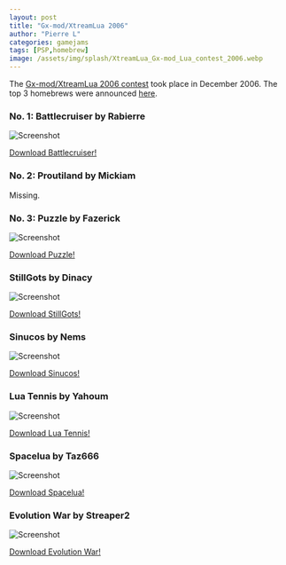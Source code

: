 ```yaml
---
layout: post
title: "Gx-mod/XtreamLua 2006"
author: "Pierre L"
categories: gamejams
tags: [PSP,homebrew]
image: /assets/img/splash/XtreamLua_Gx-mod_Lua_contest_2006.webp
---
```


The [Gx-mod/XtreamLua 2006 contest](https://web.archive.org/web/20071107015320/http://xtreamlua.com/modules.php?name=News&file=article&sid=64) took place in December 2006. The top 3 homebrews were announced [here](https://web.archive.org/web/20071031104645/http://xtreamlua.com/modules.php?name=News&file=article&sid=68).

### No. 1: Battlecruiser by Rabierre

![Screenshot](https://github.com/PSP-Archive/PSP-Archive.github.io/raw/gh-pages/assets/img/snaps/BATT01691_00001.webp)

<a href="https://archive.org/details/battlecruiser-lua.-7z">Download Battlecruiser!</a>

### No. 2: Proutiland by Mickiam

Missing.

### No. 3: Puzzle by Fazerick

![Screenshot](https://github.com/PSP-Archive/PSP-Archive.github.io/raw/gh-pages/assets/img/snaps/PUZZ00682_00000.webp)

<a href="https://archive.org/details/puzzle.7z">Download Puzzle!</a>

### StillGots by Dinacy

![Screenshot](https://github.com/PSP-Archive/PSP-Archive.github.io/raw/gh-pages/assets/img/snaps/stillgots.webp)

<a href="https://archive.org/details/still-gots.-7z">Download StillGots!</a>

### Sinucos by Nems

![Screenshot](https://github.com/PSP-Archive/PSP-Archive.github.io/raw/gh-pages/assets/img/snaps/SINU00740_00001.webp)

<a href="https://archive.org/details/sinucos.-7z">Download Sinucos!</a>

### Lua Tennis by Yahoum

![Screenshot](https://github.com/PSP-Archive/PSP-Archive.github.io/raw/gh-pages/assets/img/snaps/LUAT01277_00000.webp)

<a href="https://archive.org/details/luatennis-v-1.1-fw-1.50.7z">Download Lua Tennis!</a>

### Spacelua by Taz666

![Screenshot](https://github.com/PSP-Archive/PSP-Archive.github.io/raw/gh-pages/assets/img/snaps/spacelua.webp)

<a href="https://archive.org/details/taz666sspaceluav10.7z">Download Spacelua!</a>

### Evolution War by Streaper2

![Screenshot](https://github.com/PSP-Archive/PSP-Archive.github.io/raw/gh-pages/assets/img/snaps/STRE02266_00000.webp)

<a href="https://archive.org/details/streaper-2s-evolution-war.-7z">Download Evolution War!</a>
